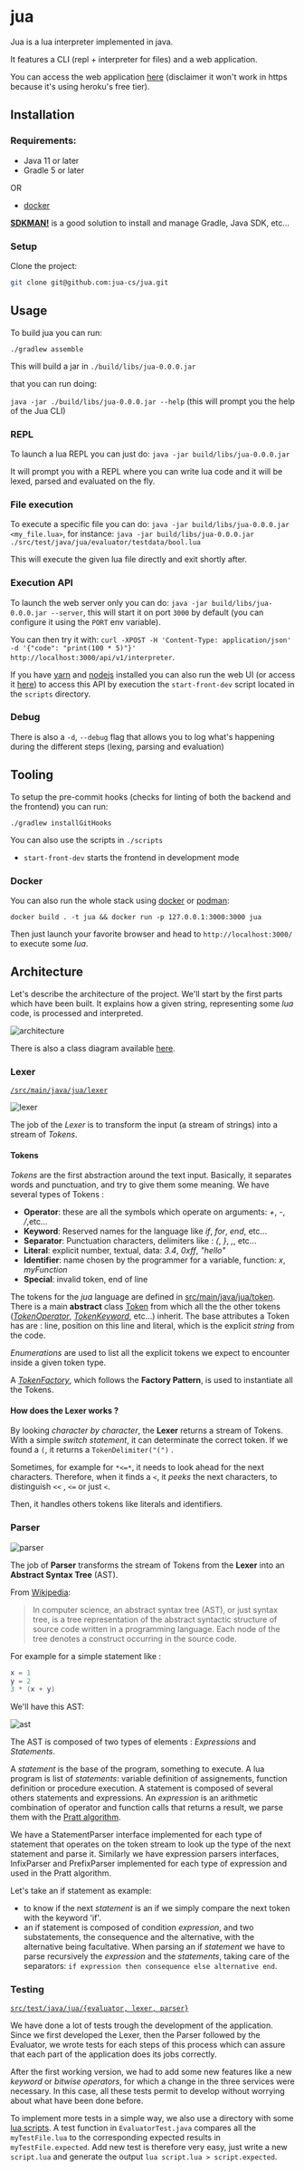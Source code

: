# jua

Jua is a lua interpreter implemented in java.

It features a CLI (repl + interpreter for files) and a web application.

You can access the web application [here](http://jua.herokuapp.com)  (disclaimer it won't work in https because it's using heroku's free tier).

## Installation

### Requirements:

- Java 11 or later
- Gradle 5 or later

OR

- [docker](#Docker)

[**SDKMAN!**](https://sdkman.io/) is a good solution to install and manage Gradle, Java SDK, etc...

### Setup

Clone the project:

```bash
git clone git@github.com:jua-cs/jua.git
```

## Usage

To build jua you can run:

`./gradlew assemble`

This will build a jar in `./build/libs/jua-0.0.0.jar`

that you can run doing:

`java -jar ./build/libs/jua-0.0.0.jar --help` (this will prompt you the help of the Jua CLI)

### REPL

To launch a lua REPL you can just do: `java -jar build/libs/jua-0.0.0.jar`

It will prompt you with a REPL where you can write lua code and it will be lexed, parsed and evaluated on the fly.

### File execution

To execute a specific file you can do: `java -jar build/libs/jua-0.0.0.jar <my_file.lua>`, for instance: `java -jar build/libs/jua-0.0.0.jar ./src/test/java/jua/evaluator/testdata/bool.lua`

This will execute the given lua file directly and exit shortly after.

### Execution API

To launch the web server only you can do: `java -jar build/libs/jua-0.0.0.jar --server`, this will start it on port `3000` by default (you can configure it using the `PORT` env variable).

You can then try it with: `curl -XPOST -H 'Content-Type: application/json' -d '{"code": "print(100 * 5)"}' http://localhost:3000/api/v1/interpreter`.

If you have [yarn](https://yarnpkg.com/lang/en/) and [nodejs](https://nodejs.org/en/) installed you can also run the web UI (or access it [here](http://jua.herokuapp.com)) to access this API by execution the `start-front-dev` script located in the `scripts` directory.

### Debug

There is also a `-d`, `--debug` flag that allows you to log what's happening during the different steps (lexing, parsing and evaluation)

## Tooling

To setup the pre-commit hooks (checks for linting of both the backend and the frontend) you can run:

`./gradlew installGitHooks`

You can also use the scripts in `./scripts`

- `start-front-dev` starts the frontend in development mode

### Docker

You can also run the whole stack using [docker](https://www.docker.com/) or [podman](https://podman.io/):

`docker build . -t jua && docker run -p 127.0.0.1:3000:3000 jua`

Then just launch your favorite browser and head to `http://localhost:3000/` to execute some *lua*.

## Architecture

Let's describe the architecture of the project. We'll start by the first parts which have been built. It explains how a given string, representing some *lua* code, is processed and interpreted.

![architecture](./docs/jua.png)

There is also a class diagram available [here](./docs/jua_classes.png).

### Lexer

[`/src/main/java/jua/lexer`](./src/main/java/jua/lexer)


![lexer](./docs/lexer.png)


The job of the *Lexer* is to transform the input (a stream of strings) into a stream of *Tokens*.

#### Tokens

*Tokens* are the first abstraction around the text input. Basically, it separates words and punctuation, and try to give them some meaning.
We have several types of Tokens :

- **Operator**: these are all the symbols which operate on arguments: *+*, *-*, */*,etc...
- **Keyword**: Reserved names for the language like *if*, *for*, *end*, etc...
- **Separator**: Punctuation characters, delimiters like : *(*, *}*, *,*, etc...
- **Literal**: explicit number, textual, data: *3.4*, *0xff*, *"hello"*
- **Identifier**: name chosen by the programmer for a variable, function: *x*, *myFunction*
- **Special**: invalid token, end of line

The tokens for the *jua* language are defined in [src/main/java/jua/token](./src/main/java/jua/token). There is a main **abstract** class [Token](./src/main/java/jua/token/Token.java) from which all the the other tokens ([*TokenOperator*](./src/main/java/jua/token/TokenOperator.java), [*TokenKeyword*](./src/main/java/jua/token/TokenKeyword.java), etc...) inherit. The base attributes a Token has are : line, position on this line and literal, which is the explicit *string* from the code.

*Enumerations* are used to list all the explicit tokens we expect to encounter inside a given token type.

A [*TokenFactory*](./src/main/java/jua/token/TokenFactory.java), which follows the **Factory Pattern**, is used to instantiate all the Tokens.

#### How does the Lexer works ?

By looking *character by character*, the **Lexer** returns a stream of Tokens. With a simple *switch statement*, it can determinate the correct token. If we found a `(`, it returns a `TokenDelimiter("(")` .

Sometimes, for example for `*<=*`, it needs to look ahead for the next characters. Therefore, when it finds a `<`, it *peeks* the next characters, to distinguish `<<` , `<=` or just `<`.

Then, it handles others tokens like literals and identifiers.

### Parser

![parser](./docs/parser.png)

The job of **Parser** transforms the stream of Tokens from the **Lexer** into an **Abstract Syntax Tree** (AST).

From [Wikipedia](https://en.wikipedia.org/wiki/Abstract_syntax_tree):
> In computer science, an abstract syntax tree (AST), or just syntax tree, is a tree representation of the abstract syntactic structure of source code written in a programming language. Each node of the tree denotes a construct occurring in the source code. 

For example for a simple statement like : 

```lua
x = 1
y = 2
3 * (x + y)
```

We'll have this AST: 

![ast](./docs/ast.png)

The AST is composed of two types of elements : *Expressions* and *Statements*.

A *statement* is the base of the program, something to execute. A lua program is list of *statements*: variable definition of assignements, function definition or procedure execution. A statement is composed of several others statements and expressions.
An *expression* is an arithmetic combination of operator and function calls that returns a result, we parse them with the [Pratt algorithm](https://en.wikipedia.org/wiki/Recursive_descent_parser).

We have a StatementParser interface implemented for each type of statement that operates on the token stream to look up the type of the next statement and parse it.
Similarly we have expression parsers interfaces, InfixParser and PrefixParser implemented for each type of expression and used in the Pratt algorithm.

Let's take an if statement as example:
- to know if the next *statement* is an if we simply compare the next token with the keyword 'if'.
- an if statement is composed of condition *expression*, and two substatements, the consequence and the alternative, with the alternative being facultative.
When parsing an if *statement* we have to parse recursively the *expression* and the *statements*, taking care of the separators: `if expression then consequence else alternative end`.
### Testing

[`src/test/java/jua/{evaluator, lexer, parser}`](./src/test/java/jua/)

We have done a lot of tests trough the development of the application. Since we first developed the Lexer, then the Parser followed by the Evaluator, we wrote tests for each steps of this process which can assure that each part of the application does its jobs correctly.

After the first working version, we had to add some new features like a new *keyword* or *bitwise operators*, for which a change in the three services were necessary. In this case, all these tests permit to develop without worrying about what have been done before.

To implement more tests in a simple way, we also use a directory with some [lua scripts](./src/test/java/jua/evaluator/testdata/). A test function in `EvaluatorTest.java` compares all the `myTestFile.lua` to the corresponding expected results in `myTestFile.expected`. Add new test is therefore very easy, just write a new `script.lua` and generate the output `lua script.lua > script.expected`.
